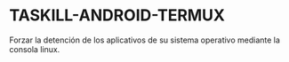 # TASKILL-ANDROID-TERMUX
<p>Forzar la detención de los aplicativos de su sistema operativo mediante la consola linux.</p>
